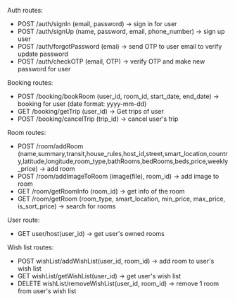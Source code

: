 Auth routes:
- POST /auth/signIn (email, password) -> sign in for user
- POST /auth/signUp (name, password, email, phone_number) -> sign up user
- POST /auth/forgotPassword (emai) -> send OTP to user email to verify update password
- POST /auth/checkOTP (email, OTP) -> verify OTP and make new password for user

Booking routes:
- POST /booking/bookRoom (user_id, room_id, start_date, end_date) -> booking for user (date format: yyyy-mm-dd)
- GET /booking/getTrip (user_id) -> Get trips of user
- POST /booking/cancelTrip (trip_id) -> cancel user's trip

Room routes:
- POST /room/addRoom (name,summary,transit,house_rules,host_id,street,smart_location,country,latitude,longitude,room_type,bathRooms,bedRooms,beds,price,weekly_price) -> add room
- POST /room/addImageToRoom (image(file), room_id) -> add image to room
- GET /room/getRoomInfo (room_id) -> get info of the room
- GET /room/getRoom (room_type, smart_location, min_price, max_price, is_sort_price) -> search for rooms

User route:
- GET user/host(user_id) -> get user's owned rooms

Wish list routes:
- POST wishList/addWishList(user_id, room_id) -> add room to user's wish list
- GET wishList/getWishList(user_id) -> get user's wish list
- DELETE wishList/removeWishList(user_id, room_id) -> remove 1 room from user's wish list 
